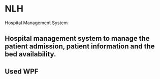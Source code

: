 # NLH
Hospital Management System

## Hospital management system to manage the patient admission, patient information and the bed availability.
## Used WPF
